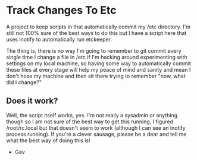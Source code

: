 Track Changes To Etc
====================

A project to keep scripts in that automatically commit my
/etc directory. I'm still not 100% sure of the best ways
to do this but I have a script here that uses inotify to
automatically run etckeeper.

The thing is, there is no way I'm going to remember to
git commit every single time I change a file in /etc if I'm
hacking around experimenting with settings on my local
machine, so having some way to automatically commit these
files at every stage will help my peace of mind and sanity
and mean I don't hose my machine and then sit there
trying to remember "now, what did I change?"

Does it work?
-------------

Well, the script itself works, yes. I'm not really a sysadmin
or anything though so I am not sure of the best way to get this
running. I figured /root/rc.local but that doesn't seem to work
(although I can see an inotify process running). If you're a
clever sausage, please be a dear and tell me what the best way
of doing this is!

- Gav
